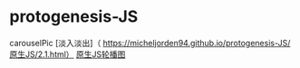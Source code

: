 # protogenesis-JS
carouselPic
[淡入淡出]（ https://micheljorden94.github.io/protogenesis-JS/原生JS/2.1.html）
[原生JS轮播图]( https://micheljorden94.github.io/protogenesis-JS/原生JS/1.1.html)
